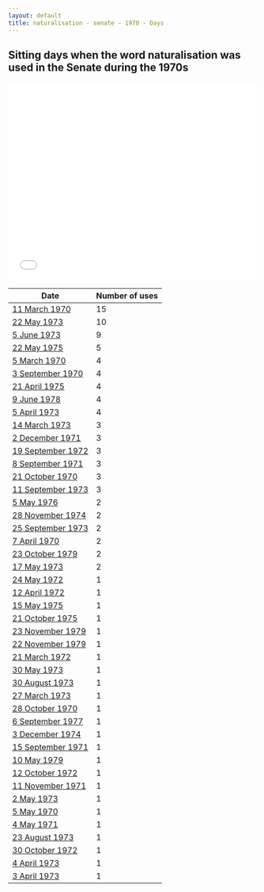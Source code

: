 ```yaml
---
layout: default
title: naturalisation - senate - 1970 - Days
---
```

## Sitting days when the word **naturalisation** was used in the Senate during the 1970s

<iframe width="100%" height="400" frameborder="0" scrolling="no" src="//plot.ly/~wragge/2143.embed"></iframe>

| Date | Number of uses |
|--------------|----------------|
|[11 March 1970](https://historichansard.net/senate/1970/19700311_senate_27_s43/)|15|
|[22 May 1973](https://historichansard.net/senate/1973/19730522_senate_28_s56/)|10|
|[5 June 1973](https://historichansard.net/senate/1973/19730605_senate_28_s56/)|9|
|[22 May 1975](https://historichansard.net/senate/1975/19750522_senate_29_s64/)|5|
|[5 March 1970](https://historichansard.net/senate/1970/19700305_senate_27_s43/)|4|
|[3 September 1970](https://historichansard.net/senate/1970/19700903_senate_27_s45/)|4|
|[21 April 1975](https://historichansard.net/senate/1975/19750421_senate_29_s63/)|4|
|[9 June 1978](https://historichansard.net/senate/1978/19780609_senate_31_s77/)|4|
|[5 April 1973](https://historichansard.net/senate/1973/19730405_senate_28_s55/)|4|
|[14 March 1973](https://historichansard.net/senate/1973/19730314_senate_28_s55/)|3|
|[2 December 1971](https://historichansard.net/senate/1971/19711202_senate_27_s50/)|3|
|[19 September 1972](https://historichansard.net/senate/1972/19720919_senate_27_s53/)|3|
|[8 September 1971](https://historichansard.net/senate/1971/19710908_senate_27_s49/)|3|
|[21 October 1970](https://historichansard.net/senate/1970/19701021_senate_27_s46/)|3|
|[11 September 1973](https://historichansard.net/senate/1973/19730911_senate_28_s57/)|3|
|[5 May 1976](https://historichansard.net/senate/1976/19760505_senate_30_s68/)|2|
|[28 November 1974](https://historichansard.net/senate/1974/19741128_senate_29_s62/)|2|
|[25 September 1973](https://historichansard.net/senate/1973/19730925_senate_28_s57/)|2|
|[7 April 1970](https://historichansard.net/senate/1970/19700407_senate_27_s43/)|2|
|[23 October 1979](https://historichansard.net/senate/1979/19791023_senate_31_s83/)|2|
|[17 May 1973](https://historichansard.net/senate/1973/19730517_senate_28_s56/)|2|
|[24 May 1972](https://historichansard.net/senate/1972/19720524_senate_27_s52/)|1|
|[12 April 1972](https://historichansard.net/senate/1972/19720412_senate_27_s51/)|1|
|[15 May 1975](https://historichansard.net/senate/1975/19750515_senate_29_s64/)|1|
|[21 October 1975](https://historichansard.net/senate/1975/19751021_senate_29_s66/)|1|
|[23 November 1979](https://historichansard.net/senate/1979/19791123_senate_31_s83/)|1|
|[22 November 1979](https://historichansard.net/senate/1979/19791122_senate_31_s83/)|1|
|[21 March 1972](https://historichansard.net/senate/1972/19720321_senate_27_s51/)|1|
|[30 May 1973](https://historichansard.net/senate/1973/19730530_senate_28_s56/)|1|
|[30 August 1973](https://historichansard.net/senate/1973/19730830_senate_28_s57/)|1|
|[27 March 1973](https://historichansard.net/senate/1973/19730327_senate_28_s55/)|1|
|[28 October 1970](https://historichansard.net/senate/1970/19701028_senate_27_s46/)|1|
|[6 September 1977](https://historichansard.net/senate/1977/19770906_senate_30_s74/)|1|
|[3 December 1974](https://historichansard.net/senate/1974/19741203_senate_29_s62/)|1|
|[15 September 1971](https://historichansard.net/senate/1971/19710915_senate_27_s49/)|1|
|[10 May 1979](https://historichansard.net/senate/1979/19790510_senate_31_s81/)|1|
|[12 October 1972](https://historichansard.net/senate/1972/19721012_senate_27_s54/)|1|
|[11 November 1971](https://historichansard.net/senate/1971/19711111_senate_27_s50/)|1|
|[2 May 1973](https://historichansard.net/senate/1973/19730502_senate_28_s55/)|1|
|[5 May 1970](https://historichansard.net/senate/1970/19700505_senate_27_s43/)|1|
|[4 May 1971](https://historichansard.net/senate/1971/19710504_senate_27_s48/)|1|
|[23 August 1973](https://historichansard.net/senate/1973/19730823_senate_28_s57/)|1|
|[30 October 1972](https://historichansard.net/senate/1972/19721030_senate_27_s54/)|1|
|[4 April 1973](https://historichansard.net/senate/1973/19730404_senate_28_s55/)|1|
|[3 April 1973](https://historichansard.net/senate/1973/19730403_senate_28_s55/)|1|
